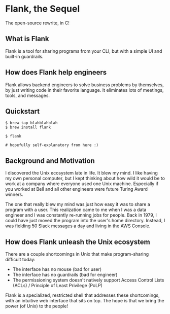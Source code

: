 # Flank, the Sequel

The open-source rewrite, in C!

## What is Flank

Flank is a tool for sharing programs from your CLI, but with a simple UI and built-in guardrails.

## How does Flank help engineers

Flank allows backend engineers to solve business problems by themselves, by just writing code in their favorite language. It eliminates lots of meetings, tools, and messages.

## Quickstart

```
$ brew tap blahblahblah
$ brew install flank

$ flank 

# hopefully self-explanatory from here :)
```

## Background and Motivation

I discovered the Unix ecosystem late in life. It blew my mind. I like having my own personal computer, but I kept thinking about how wild it would be to work at a company where everyone used one Unix machine. Especially if you worked at Bell and all other engineers were future Turing Award winners.

The one that really blew my mind was just how easy it was to share a program with a user. This realization came to me when I was a data engineer and I was constantly re-running jobs for people. Back in 1979, I could have just moved the program into the user's home directory. Instead, I was fielding 50 Slack messages a day and living in the AWS Console.

## How does Flank unleash the Unix ecosystem

There are a couple shortcomings in Unix that make program-sharing difficult today:

- The interface has no mouse (bad for user)
- The interface has no guardrails (bad for engineer)
- The permissioning system doesn't natively support Access Control Lists (ACLs) / Principle of Least Privilege (PoLP)

Flank is a specialized, restricted shell that addresses these shortcomings, with an intuitive web interface that sits on top. The hope is that we bring the power (of Unix) to the people!
